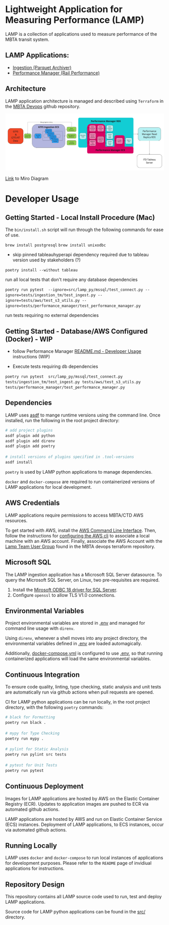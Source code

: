 # Lightweight Application for Measuring Performance (LAMP)
LAMP is a collection of applications used to measure performance of the MBTA transit system.

## LAMP Applications:
* [Ingestion (Parquet Archiver)](src/lamp_py/ingestion/README.md)
* [Performance Manager (Rail Performance)](src/lamp_py/performance_manager/README.md)

## Architecture

LAMP application architecture is managed and described using `Terraform` in the [MBTA Devops](https://github.com/mbta/devops) github repository. 

![Architecture Diagram](./architecture.jpg)

[Link](https://miro.com/app/board/uXjVOzXKW9s=/?share_link_id=356679616715) to Miro Diagram


# Developer Usage

## Getting Started - Local Install Procedure (Mac)

The  `bin/install.sh` script will run through the following commands for ease of use. 

`brew install postgresql`
`brew install unixodbc`

- skip pinned tableauhyperapi dependency required due to tableau version used by stakeholders (?) 

`poetry install --without tableau`

run all local tests that don't require any database dependencies

`poetry run pytest  --ignore=src/lamp_py/mssql/test_connect.py --ignore=tests/ingestion_tm/test_ingest.py --ignore=tests/aws/test_s3_utils.py --ignore=tests/performance_manager/test_performance_manager.py`

run tests requiring no external dependencies

## Getting Started - Database/AWS Configured (Docker) - WIP

- follow Performance Manager [README.md - Developer Usage](src/lamp_py/performance_manager/README.md#developer-usage) instructions (WIP)


- Execute tests requiring db dependencies

`poetry run pytest  src/lamp_py/mssql/test_connect.py tests/ingestion_tm/test_ingest.py tests/aws/test_s3_utils.py tests/performance_manager/test_performance_manager.py `

## Dependencies

LAMP uses [asdf](https://asdf-vm.com/) to mange runtime versions using the command line. Once installed, run the following in the root project directory:

```sh
# add project plugins
asdf plugin add python
asdf plugin add direnv
asdf plugin add poetry

# install versions of plugins specified in .tool-versions
asdf install
```

`poetry` is used by LAMP python applications to manage dependencies. 

`docker` and  `docker-compose` are required to run containerized versions of LAMP applications for local development.

## AWS Credentials

LAMP applications require permissions to access MBTA/CTD AWS resources. 

To get started with AWS, install the [AWS Command Line Interface](https://aws.amazon.com/cli/). Then, follow the instructions for [configuring the AWS cli](https://docs.aws.amazon.com/cli/latest/userguide/cli-configure-quickstart.html#cli-configure-quickstart-creds) to associate a local machine with an AWS account.  Finally, associate the AWS Account with the [Lamp Team User Group](https://github.com/mbta/devops/blob/627ab870f51b4bb9967f0f45efaee679e4a7d195/terraform/restricted/iam-user-groups.tf#L204-L213) found in the MBTA devops terraform repository.


## Microsoft SQL

The LAMP ingestion application has a Microsoft SQL Server datasource. To query the Microsoft SQL Server, on Linux, two pre-requisites are required.

1. Install the [Mirosoft ODBC 18 driver for SQL Server](https://learn.microsoft.com/en-us/sql/connect/odbc/linux-mac/installing-the-microsoft-odbc-driver-for-sql-server).
2. Configure `openssl` to allow TLS V1.0 connections.

## Environmental Variables

Project environmental variables are stored in [.env](.env) and managed for command line usage with `direnv`.

Using `direnv`, whenever a shell moves into any project directory, the environmental variables defined in [.env](.env) are loaded automagically. 

Additionally, [docker-compose.yml](docker-compose.yml) is configured to use [.env](.env), so that running containerized applications will load the same environmental variables.

## Continuous Integration

To ensure code quality, linting, type checking, static analysis and unit tests are automatically run via github actions when pull requests are opened. 

CI for LAMP python applications can be run locally, in the root project directory, with the following `poetry` commands:
```sh
# black for Formatting
poetry run black .

# mypy for Type Checking
poetry run mypy .

# pylint for Static Analysis
poetry run pylint src tests

# pytest for Unit Tests
poetry run pytest
```

## Continuous Deployment

Images for LAMP applications are hosted by AWS on the Elastic Container Registry (ECR). Updates to application images are pushed to ECR via automated github actions. 

LAMP applications are hosted by AWS and run on Elastic Container Service (ECS) instances. Deployment of LAMP applications, to ECS instances, occur via automated github actions.

## Running Locally

LAMP uses `docker` and `docker-compose` to run local instances of applications for development purposes. Please refer to the `README` page of invidiual applications for instructions. 


## Repository Design 

This repository contains all LAMP source code used to run, test and deploy LAMP applications.

Source code for LAMP python applications can be found in the [src/](src/)  directory. 
